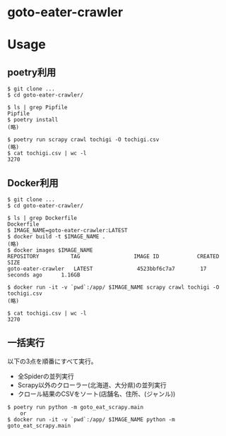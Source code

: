 goto-eater-crawler
===

# Usage

## poetry利用

```
$ git clone ...
$ cd goto-eater-crawler/

$ ls | grep Pipfile
Pipfile
$ poetry install
(略)

$ poetry run scrapy crawl tochigi -O tochigi.csv
(略)
$ cat tochigi.csv | wc -l
3270
```

## Docker利用

```
$ git clone ...
$ cd goto-eater-crawler/

$ ls | grep Dockerfile
Dockerfile
$ IMAGE_NAME=goto-eater-crawler:LATEST
$ docker build -t $IMAGE_NAME .
(略)
$ docker images $IMAGE_NAME
REPOSITORY          TAG                 IMAGE ID            CREATED             SIZE
goto-eater-crawler   LATEST              4523bbf6c7a7        17 seconds ago      1.16GB

$ docker run -it -v `pwd`:/app/ $IMAGE_NAME scrapy crawl tochigi -O tochigi.csv
(略)

$ cat tochigi.csv | wc -l
3270
```

## 一括実行

以下の3点を順番にすべて実行。

* 全Spiderの並列実行
* Scrapy以外のクローラー(北海道、大分県)の並列実行
* クロール結果のCSVをソート(店舗名、住所、(ジャンル))

```
$ poetry run python -m goto_eat_scrapy.main
    or
$ docker run -it -v `pwd`:/app/ $IMAGE_NAME python -m goto_eat_scrapy.main
```

